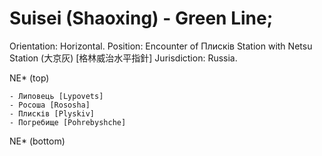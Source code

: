 # Suisei (Shaoxing) - Green Line;

Orientation: Horizontal.
Position: Encounter of Плисків Station with Netsu Station (大京灰) [格林威治水平指針]
Jurisdiction: Russia.

NE* (top)

    - Липовець [Lypovets]
    - Росоша [Rososha]
    - Плисків [Plyskiv]
    - Погребище [Pohrebyshche]

NE* (bottom)